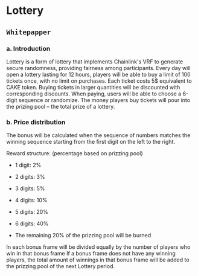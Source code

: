 # Lottery

## `Whitepapper`
### a. Introduction
Lottery is a form of lottery that implements Chainlink's VRF to generate secure randomness, providing fairness among participants. Every day will open a lottery lasting for 12 hours, players will be able to buy a limit of 100 tickets once, with no limit on purchases. Each ticket costs 5$ equivalent to CAKE token. Buying tickets in larger quantities will be discounted with corresponding discounts. When paying, users will be able to choose a 6-digit sequence or randomize. The money players buy tickets will pour into the prizing pool – the total prize of a lottery.

### b. Price distribution
The bonus will be calculated when the sequence of numbers matches the winning sequence starting from the first digit on the left to the right.

Reward structure: (percentage based on prizzing pool)
- 1 digit: 2%
- 2 digits: 3%
- 3 digits: 5%
- 4 digits: 10%
- 5 digits: 20%
- 6 digits: 40%

- The remaining 20% of the prizzing pool will be burned

In each bonus frame will be divided equally by the number of players who win in that bonus frame
If a bonus frame does not have any winning players, the total amount of winnings in that bonus frame will be added to the prizzing pool of the next Lottery period.